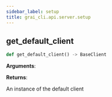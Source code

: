 ```yaml
---
sidebar_label: setup
title: grai_cli.api.server.setup
---
```


## get\_default\_client

```python
def get_default_client() -> BaseClient
```

**Arguments**:



**Returns**:

  An instance of the default client
